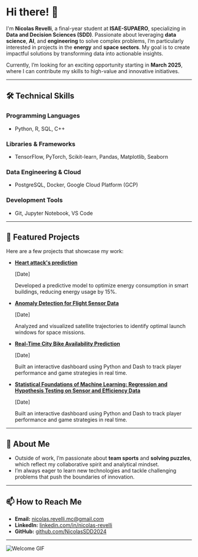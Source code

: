 # Hi there! 👋

I'm **Nicolas Revelli**, a final-year student at **ISAE-SUPAERO**, specializing in **Data and Decision Sciences (SDD)**. Passionate about leveraging **data science**, **AI**, and **engineering** to solve complex problems, I’m particularly interested in projects in the **energy** and **space sectors**. My goal is to create impactful solutions by transforming data into actionable insights.  

Currently, I’m looking for an exciting opportunity starting in **March 2025**, where I can contribute my skills to high-value and innovative initiatives.

---

## 🛠️ Technical Skills

### **Programming Languages**
- Python, R, SQL, C++

### **Libraries & Frameworks**
- TensorFlow, PyTorch, Scikit-learn, Pandas, Matplotlib, Seaborn

### **Data Engineering & Cloud**
- PostgreSQL, Docker, Google Cloud Platform (GCP)

### **Development Tools**
- Git, Jupyter Notebook, VS Code


---

## 🚀 Featured Projects
Here are a few projects that showcase my work:  
- [**Heart attack's prediction**](https://github.com/your-username/sports-analytics)

  [Date] 

  Developed a predictive model to optimize energy consumption in smart buildings, reducing energy usage by 15%.  

- [**Anomaly Detection for Flight Sensor Data**](https://github.com/your-username/sports-analytics)

  [Date] 

  Analyzed and visualized satellite trajectories to identify optimal launch windows for space missions.  

- [**Real-Time City Bike Availability Prediction**](https://github.com/your-username/sports-analytics)

  [Date] 

  Built an interactive dashboard using Python and Dash to track player performance and game strategies in real time.

- [**Statistical Foundations of Machine Learning: Regression and Hypothesis Testing on Sensor and Efficiency Data**](https://github.com/your-username/sports-analytics)

  [Date] 

  Built an interactive dashboard using Python and Dash to track player performance and game strategies in real time.

---

## 🌟 About Me
- Outside of work, I’m passionate about **team sports** and **solving puzzles**, which reflect my collaborative spirit and analytical mindset.  
- I’m always eager to learn new technologies and tackle challenging problems that push the boundaries of innovation.

---

## 📫 How to Reach Me
- **Email:** [nicolas.revelli.mc@gmail.com](mailto:nicolas.revelli.mc@gmail.com)
- **LinkedIn:** [linkedin.com/in/nicolas-revelli](https://www.linkedin.com/in/nicolas-revelli-b0565b23b/)
- **GitHub:** [github.com/NicolasSDD2024](https://github.com/NicolasSDD2024)

---

![Welcome GIF](https://media.giphy.com/media/hvRJCLFzcasrR4ia7z/giphy.gif)
